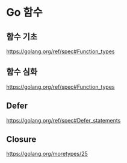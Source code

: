 # Go 함수
## 함수 기초
https://golang.org/ref/spec#Function_types

## 함수 심화
https://golang.org/ref/spec#Function_types

## Defer
https://golang.org/ref/spec#Defer_statements

## Closure
https://golang.org/moretypes/25

